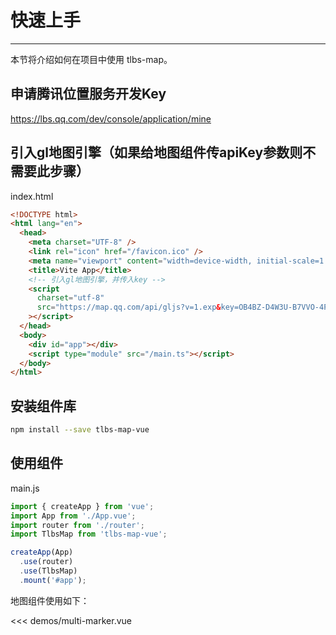 # 快速上手

---

本节将介绍如何在项目中使用 tlbs-map。

## 申请腾讯位置服务开发Key

https://lbs.qq.com/dev/console/application/mine

## 引入gl地图引擎（如果给地图组件传apiKey参数则不需要此步骤）
index.html

```html
<!DOCTYPE html>
<html lang="en">
  <head>
    <meta charset="UTF-8" />
    <link rel="icon" href="/favicon.ico" />
    <meta name="viewport" content="width=device-width, initial-scale=1.0" />
    <title>Vite App</title>
    <!-- 引入gl地图引擎，并传入key -->
    <script
      charset="utf-8"
      src="https://map.qq.com/api/gljs?v=1.exp&key=OB4BZ-D4W3U-B7VVO-4PJWW-6TKDJ-WPB77&libraries=visualization,geometry,vector"
    ></script>
  </head>
  <body>
    <div id="app"></div>
    <script type="module" src="/main.ts"></script>
  </body>
</html>
```

## 安装组件库

```bash
npm install --save tlbs-map-vue
```


## 使用组件

main.js

```javascript
import { createApp } from 'vue';
import App from './App.vue';
import router from './router';
import TlbsMap from 'tlbs-map-vue';

createApp(App)
  .use(router)
  .use(TlbsMap)
  .mount('#app');
```

地图组件使用如下：

<<< demos/multi-marker.vue
